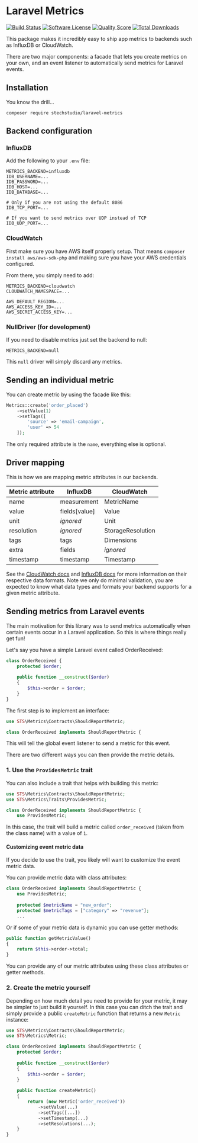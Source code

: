 # Laravel Metrics

[![Build Status](https://img.shields.io/travis/stechstudio/laravel-metrics/master.svg?style=flat-square)](https://travis-ci.org/stechstudio/laravel-metrics)
[![Software License](https://img.shields.io/badge/license-MIT-brightgreen.svg?style=flat-square)](LICENSE.md)
[![Quality Score](https://img.shields.io/scrutinizer/g/stechstudio/laravel-metrics.svg?style=flat-square)](https://scrutinizer-ci.com/g/stechstudio/laravel-metrics)
[![Total Downloads](https://img.shields.io/packagist/dt/stechstudio/laravel-metrics.svg?style=flat-square)](https://packagist.org/packages/stechstudio/laravel-metrics)

This package makes it incredibly easy to ship app metrics to backends such as InfluxDB or CloudWatch.

There are two major components: a facade that lets you create metrics on your own, and an event listener to automatically send metrics for Laravel events.
   
## Installation

You know the drill...

```
composer require stechstudio/laravel-metrics
```

## Backend configuration

### InfluxDB

Add the following to your `.env` file:

```
METRICS_BACKEND=influxdb
IDB_USERNAME=...
IDB_PASSWORD=...
IDB_HOST=...
IDB_DATABASE=...

# Only if you are not using the default 8086
IDB_TCP_PORT=...

# If you want to send metrics over UDP instead of TCP
IDB_UDP_PORT=...
```

### CloudWatch

First make sure you have AWS itself properly setup. That means `composer install aws/aws-sdk-php` and making sure you have your AWS credentials configured.
 
From there, you simply need to add:

```
METRICS_BACKEND=cloudwatch
CLOUDWATCH_NAMESPACE=...

AWS_DEFAULT_REGION=...
AWS_ACCESS_KEY_ID=...
AWS_SECRET_ACCESS_KEY=...
```

### NullDriver (for development)

If you need to disable metrics just set the backend to null:

```
METRICS_BACKEND=null
```

This `null` driver will simply discard any metrics. 

## Sending an individual metric

You can create metric by using the facade like this:

```php
Metrics::create('order_placed')
    ->setValue(1)
    ->setTags([
        'source' => 'email-campaign',
        'user' => 54
    ]);
```

The only required attribute is the `name`, everything else is optional. 

## Driver mapping

This is how we are mapping metric attributes in our backends.  

| Metric attribute | InfluxDB      | CloudWatch        |
| ---------------- | ------------- | ----------------- |
| name             | measurement   | MetricName        |
| value            | fields[value] | Value             |
| unit             | _ignored_     | Unit              |
| resolution       | _ignored_     | StorageResolution |
| tags             | tags          | Dimensions        |
| extra            | fields        | _ignored_         |
| timestamp        | timestamp     | Timestamp         |

See the [CloudWatch docs](http://docs.aws.amazon.com/AmazonCloudWatch/latest/APIReference/API_MetricDatum.html) and [InfluxDB docs](https://docs.influxdata.com/influxdb/latest/concepts/key_concepts/) for more information on their respective data formats. Note we only do minimal validation, you are expected to know what data types and formats your backend supports for a given metric attribute.

## Sending metrics from Laravel events

The main motivation for this library was to send metrics automatically when certain events occur in a Laravel application. So this is where things really get fun! 

Let's say you have a simple Laravel event called OrderReceived:

```php
class OrderReceived {
    protected $order;
    
    public function __construct($order)
    {
        $this->order = $order;
    }
}
```

The first step is to implement an interface:
 
```php
use STS\Metrics\Contracts\ShouldReportMetric;

class OrderReceived implements ShouldReportMetric {
```

This will tell the global event listener to send a metric for this event. 

There are two different ways you can then provide the metric details.

### 1. Use the `ProvidesMetric` trait

You can also include a trait that helps with building this metric:
 
```php
use STS\Metrics\Contracts\ShouldReportMetric;
use STS\Metrics\Traits\ProvidesMetric;

class OrderReceived implements ShouldReportMetric {
    use ProvidesMetric;
```

In this case, the trait will build a metric called `order_received` (taken from the class name) with a value of `1`.

#### Customizing event metric data

If you decide to use the trait, you likely will want to customize the event metric data. 

You can provide metric data with class attributes:

```php
class OrderReceived implements ShouldReportMetric {
    use ProvidesMetric;
    
    protected $metricName = "new_order";
    protected $metricTags = ["category" => "revenue"];
    ...
```

Or if some of your metric data is dynamic you can use getter methods:

```php
public function getMetricValue()
{
    return $this->order->total;
}
```

You can provide any of our metric attributes using these class attributes or getter methods. 

### 2. Create the metric yourself

Depending on how much detail you need to provide for your metric, it may be simpler to just build it yourself. In this case you can ditch the trait and simply provide a public `createMetric` function that returns a new `Metric` instance:

```php
use STS\Metrics\Contracts\ShouldReportMetric;
use STS\Metrics\Metric;

class OrderReceived implements ShouldReportMetric {
    protected $order;
    
    public function __construct($order)
    {
        $this->order = $order;
    }
    
    public function createMetric()
    {
        return (new Metric('order_received'))
            ->setValue(...)
            ->setTags([...])
            ->setTimestamp(...)
            ->setResolutions(...);
    }
}
```
